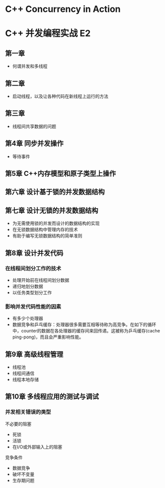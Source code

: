 <!--
 * @Author: Clark
 * @Email: haixuanwoTxh@gmail.com
 * @Date: 2024-11-18 17:06:01
 * @LastEditors: Clark
 * @LastEditTime: 2024-11-18 17:09:17
 * @Description: file content
-->

# C++ Concurrency in Action
# C++ 并发编程实战 E2

## 第一章
- 何谓并发和多线程

## 第二章
- 启动线程，以及让各种代码在新线程上运行的方法

## 第三章
- 线程间共享数据的问题

## 第4章 同步并发操作
- 等待事件

## 第5章 C++内存模型和原子类型上操作

## 第六章 设计基于锁的并发数据结构

## 第七章 设计无锁的并发数据结构

- 为无需使用锁的并发而设计的数据结构的实现
- 在无锁数据结构中管理内存的技术
- 有助于编写无锁数据结构的简单准则

## 第8章 设计并发代码

### 在线程间划分工作的技术
- 处理开始前在线程间划分数据
- 递归地划分数据
- 以任务类型划分工作

### 影响并发代码性能的因素
- 有多少个处理器
- 数据竞争和乒乓缓存：处理器很多需要互相等待称为高竞争。在如下的循环中，counter的数据在各处理器的缓存间来回传递。这被称为乒乓缓存(cache ping-pong)，而且会严重影响性能。


## 第9章 高级线程管理
- 线程池
- 线程间通信
- 线程本地存储

## 第10章 多线程应用的测试与调试

### 并发相关错误的类型

不必要的阻塞
- 死锁
- 活锁
- 在I/O或外部输入上的阻塞

竞争条件
- 数据竞争
- 破坏不变量
- 生存期问题


